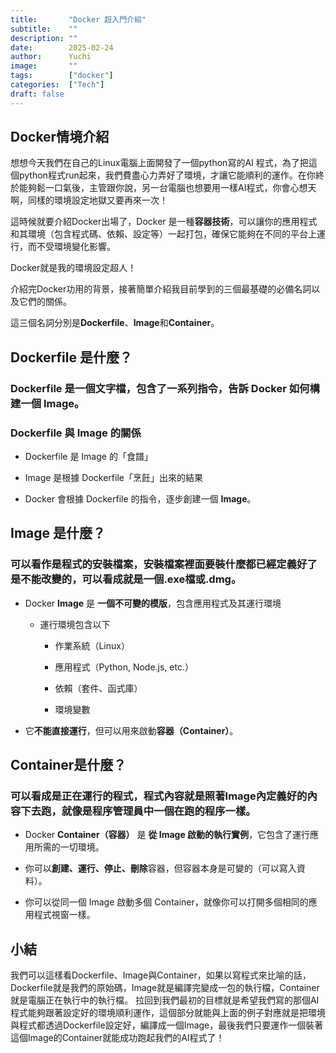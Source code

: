 ```yaml
---
title:       "Docker 超入門介紹"
subtitle:    ""
description: ""
date:        2025-02-24
author:      Yuchi
image:       ""
tags:        ["docker"]
categories:  ["Tech"]
draft: false
---
```


## Docker情境介紹

想想今天我們在自己的Linux電腦上面開發了一個python寫的AI 程式，為了把這個python程式run起來，我們費盡心力弄好了環境，才讓它能順利的運作。在你終於能夠鬆一口氣後，主管跟你說，另一台電腦也想要用一樣AI程式，你會心想天啊，同樣的環境設定地獄又要再來一次！

這時候就要介紹Docker出場了，Docker 是一種**容器技術**，可以讓你的應用程式和其環境（包含程式碼、依賴、設定等）一起打包，確保它能夠在不同的平台上運行，而不受環境變化影響。

Docker就是我的環境設定超人！

介紹完Docker功用的背景，接著簡單介紹我目前學到的三個最基礎的必備名詞以及它們的關係。

這三個名詞分別是**Dockerfile**、**Image**和**Container**。

## **Dockerfile 是什麼？**

### **Dockerfile 是一個文字檔**，包含了一系列指令，告訴 Docker **如何構建一個 Image**。

### **Dockerfile 與 Image 的關係**

- Dockerfile 是 Image 的「食譜」

- Image 是根據 Dockerfile「烹飪」出來的結果

- Docker 會根據 Dockerfile 的指令，逐步創建一個 **Image**。

## Image 是什麼？

### 可以看作是程式的安裝檔案，安裝檔案裡面要裝什麼都已經定義好了是不能改變的，可以看成就是一個.exe檔或.dmg。

- Docker **Image** 是 **一個不可變的模版**，包含應用程式及其運行環境

   - 運行環境包含以下

      - 作業系統（Linux）

      - 應用程式（Python, Node.js, etc.）

      - 依賴（套件、函式庫）

      - 環境變數

- 它**不能直接運行**，但可以用來啟動**容器（Container）**。

## Container是什麼？

### 可以看成是正在運行的程式，程式內容就是照著Image內定義好的內容下去跑，就像是程序管理員中一個在跑的程序一樣。

- Docker **Container（容器）** 是 **從 Image 啟動的執行實例**，它包含了運行應用所需的一切環境。

- 你可以**創建、運行、停止、刪除**容器，但容器本身是可變的（可以寫入資料）。

- 你可以從同一個 Image 啟動多個 Container，就像你可以打開多個相同的應用程式視窗一樣。

## 小結

我們可以這樣看Dockerfile、Image與Container，如果以寫程式來比喻的話，Dockerfile就是我們的原始碼，Image就是編譯完變成一包的執行檔，Container就是電腦正在執行中的執行檔。
拉回到我們最初的目標就是希望我們寫的那個AI程式能夠跟著設定好的環境順利運作，這個部分就能與上面的例子對應就是把環境與程式都透過Dockerfile設定好，編譯成一個Image，最後我們只要運作一個裝著這個Image的Container就能成功跑起我們的AI程式了！